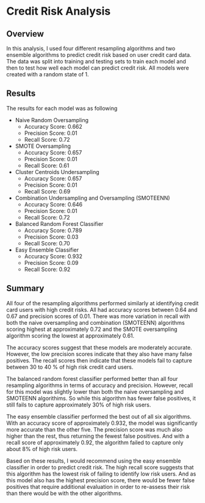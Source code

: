 # Credit Risk Analysis
## Overview
In this analysis, I used four different resampling algorithms and two ensemble algorithms to predict credit risk based on user credit card data. The data was split into training and testing sets to train each model and then to test how well each model can predict credit risk. All models were created with a random state of 1.

## Results
The results for each model was as following
* Naive Random Oversampling
  - Accuracy Score: 0.662
  - Precision Score: 0.01
  - Recall Score: 0.72
* SMOTE Oversampling
  - Accuracy Score: 0.657
  - Precision Score: 0.01
  - Recall Score: 0.61
* Cluster Centroids Undersampling
  - Accuracy Score: 0.657
  - Precision Score: 0.01
  - Recall Score: 0.69
* Combination Undersampling and Oversampling (SMOTEENN)
  - Accuracy Score: 0.646
  - Precision Score: 0.01
  - Recall Score: 0.72
* Balanced Random Forest Classifier
  - Accuracy Score: 0.789
  - Precision Score: 0.03
  - Recall Score: 0.70
* Easy Ensemble Classifier
  - Accuracy Score: 0.932
  - Precision Score: 0.09
  - Recall Score: 0.92

## Summary
All four of the resampling algorithms performed similarly at identifying credit card users with high credit risks. All had accuracy scores between 0.64 and 0.67 and precision scores of 0.01. There was more variation in recall with both the naive oversampling and combination (SMOTEENN) algorithms scoring highest at approximately 0.72 and the SMOTE oversampling algorithm scoring the lowest at approximately 0.61. 

The accuracy scores suggest that these models are moderately accurate. However, the low precision scores indicate that they also have many false positives. The recall scores then indicate that these models fail to capture between 30 to 40 % of high risk credit card users.

The balanced random forest classifier performed better than all four resampling algorithms in terms of accuracy and precision. However, recall for this model was slightly lower than both the naive oversampling and SMOTEENN algorithims. So while this algorithm has fewer false positives, it still fails to capture approximately 30% of high risk users.

The easy ensemble classifier performed the best out of all six algorithms. With an accuracy score of approximately 0.932, the model was significantly more accurate than the other five. The precision score was much also higher than the rest, thus returning the fewest false positives. And with a recall score of approximately 0.92, the algorithm failed to capture only about 8% of high risk users.

Based on these results, I would recommend using the easy ensemble classifier in order to predict credit risk. The high recall score suggests that this algorithm has the lowest risk of failing to identify low risk users. And as this model also has the highest precision score, there would be fewer false positives that require additional evaluation in order to re-assess their risk than there would be with the other algorithms.